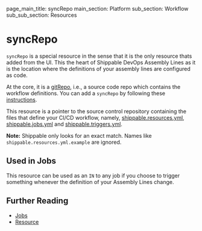 page_main_title: syncRepo
main_section: Platform
sub_section: Workflow
sub_sub_section: Resources

# syncRepo
`syncRepo` is a special resource in the sense that it is the only resource thats added from the UI. This the heart of Shippable DevOps Assembly Lines as it is the location where the definitions of your assembly lines are configured as code.

At the core, it is a [gitRepo](/platform/workflow/resource/gitrepo), i.e., a source code repo which contains the workflow definitions. You can add a `syncRepo` by following these [instructions](/platform/tutorial/workflow/crud-syncrepo).


This resource is a pointer to the source control repository containing the files that define your CI/CD workflow, namely, [shippable.resources.yml](/platform/tutorial/workflow/shippable-resources-yml), [shippable.jobs.yml](/platform/tutorial/workflow/shippable-jobs-yml) and [shippable.triggers.yml](/platform/tutorial/workflow/shippable-triggers-yml).

**Note:** Shippable only looks for an exact match. Names like `shippable.resources.yml.example` are ignored.

## Used in Jobs
This resource can be used as an `IN` to any job if you choose to trigger something whenever the definition of your Assembly Lines change.

## Further Reading
* [Jobs](/platform/workflow/job/overview)
* [Resource](/platform/workflow/resource/overview)
